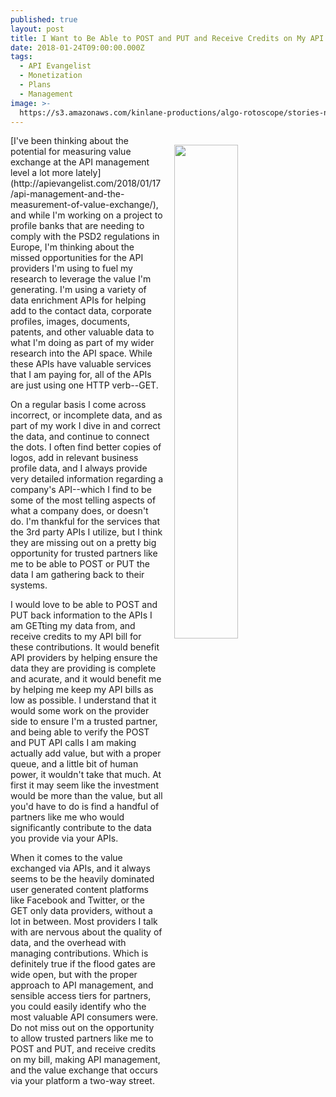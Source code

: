 ```yaml
---
published: true
layout: post
title: I Want to Be Able to POST and PUT and Receive Credits on My API Bill
date: 2018-01-24T09:00:00.000Z
tags:
  - API Evangelist
  - Monetization
  - Plans
  - Management
image: >-
  https://s3.amazonaws.com/kinlane-productions/algo-rotoscope/stories-new/69_120_800_500_0_max_0_-5_-1.jpg
---
```

<p><img src="https://s3.amazonaws.com/kinlane-productions/algo-rotoscope/stories-new/69_120_800_500_0_max_0_-5_-1.jpg" align="right" width="45%" style="padding: 15px;" /></p>[I've been thinking about the potential for measuring value exchange at the API management level a lot more lately](http://apievangelist.com/2018/01/17/api-management-and-the-measurement-of-value-exchange/), and while I'm working on a project to profile banks that are needing to comply with the PSD2 regulations in Europe, I'm thinking about the missed opportunities for the API providers I'm using to fuel my research to leverage the value I'm generating. I'm using a variety of data enrichment APIs for helping add to the contact data, corporate profiles, images, documents, patents, and other valuable data to what I'm doing as part of my wider research into the API space. While these APIs have valuable services that I am paying for, all of the APIs are just using one HTTP verb--GET.

On a regular basis I come across incorrect, or incomplete data, and as part of my work I dive in and correct the data, and continue to connect the dots. I often find better copies of logos, add in relevant business profile data, and I always provide very detailed information regarding a company's API--which I find to be some of the most telling aspects of what a company does, or doesn't do. I'm thankful for the services that the 3rd party APIs I utilize, but I think they are missing out on a pretty big opportunity for trusted partners like me to be able to POST or PUT the data I am gathering back to their systems.

I would love to be able to POST and PUT back information to the APIs I am GETting my data from, and receive credits to my API bill for these contributions. It would benefit API providers by helping ensure the data they are providing is complete and acurate, and it would benefit me by helping me keep my API bills as low as possible. I understand that it would some work on the provider side to ensure I'm a trusted partner, and being able to verify the POST and PUT API calls I am making actually add value, but with a proper queue, and a little bit of human power, it wouldn't take that much. At first it may seem like the investment would be more than the value, but all you'd have to do is find a handful of partners like me who would significantly contribute to the data you provide via your APIs.

When it comes to the value exchanged via APIs, and it always seems to be the heavily dominated user generated content platforms like Facebook and Twitter, or the GET only data providers, without a lot in between. Most providers I talk with are nervous about the quality of data, and the overhead with managing contributions. Which is definitely true if the flood gates are wide open, but with the proper approach to API management, and sensible access tiers for partners, you could easily identify who the most valuable API consumers were. Do not miss out on the opportunity to allow trusted partners like me to POST and PUT, and receive credits on my bill, making API management, and the value exchange that occurs via your platform a two-way street.

